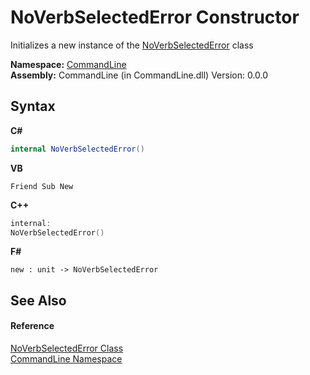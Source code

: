 # NoVerbSelectedError Constructor 
 

Initializes a new instance of the <a href="T_CommandLine_NoVerbSelectedError">NoVerbSelectedError</a> class

**Namespace:**&nbsp;<a href="N_CommandLine">CommandLine</a><br />**Assembly:**&nbsp;CommandLine (in CommandLine.dll) Version: 0.0.0

## Syntax

**C#**<br />
``` C#
internal NoVerbSelectedError()
```

**VB**<br />
``` VB
Friend Sub New
```

**C++**<br />
``` C++
internal:
NoVerbSelectedError()
```

**F#**<br />
``` F#
new : unit -> NoVerbSelectedError
```


## See Also


#### Reference
<a href="T_CommandLine_NoVerbSelectedError">NoVerbSelectedError Class</a><br /><a href="N_CommandLine">CommandLine Namespace</a><br />